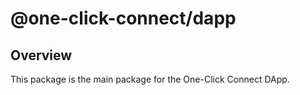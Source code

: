 # @one-click-connect/dapp

## Overview

This package is the main package for the One-Click Connect DApp.
